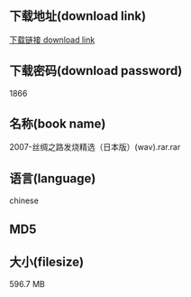 ## 下载地址(download link)
[下载链接 download link](https://voluble-croquembouche-d321dc.netlify.app/?s=2007-%E4%B8%9D%E7%BB%B8%E4%B9%8B%E8%B7%AF%E5%8F%91%E7%83%A7%E7%B2%BE%E9%80%89%EF%BC%88%E6%97%A5%E6%9C%AC%E7%89%88%EF%BC%89%28wav%29.rar)

## 下载密码(download password)
1866

## 名称(book name)
2007-丝绸之路发烧精选（日本版）(wav).rar.rar

## 语言(language)
chinese

## MD5


## 大小(filesize)
596.7 MB
